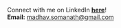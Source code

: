 Connect with me on LinkedIn [**here**](https://www.linkedin.com/in/madhav-somanath/)!<br>
**Email:** madhav.somanath@gmail.com
